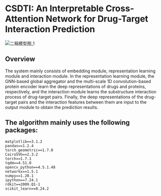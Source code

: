 # CSDTI: An Interpretable Cross-Attention Network for Drug-Target Interaction Prediction
![二稿模型图_1](https://user-images.githubusercontent.com/127482935/224321177-d5980243-1260-47b8-9b7f-d493b9790006.png)

## Overview
The system mainly consists of embedding module, representation learning module and interaction module. In the representation learning module, the GNN-based global aggregator and the multi-scale 1D convolution-based protein encoder learn the deep representations of drugs and proteins, respectively, and the interaction module learns the substructure interaction process of drug-target pairs. Finally, the deep representations of the drug-target pairs and the interaction features between them are input to the output module to obtain the prediction results.

## The algorithm mainly uses the following packages:
    matplotlib==3.1.2
    pandas==1.2.4
    torch_geometric==1.7.0
    CairoSVG==2.3.2
    torch==1.7.1
    tqdm==4.51.0
    opencv_python==4.5.1.48
    networkx==1.5.1
    numpy==1.20.1
    ipython==7.24.1
    rdkit==2009.Q1-1
    scikit_learn==0.24.2
